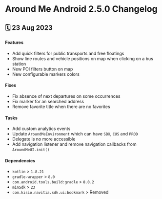 # Around Me Android 2.5.0 Changelog

<h2>🗓 23 Aug 2023</h2>

#### Features
- Add quick filters for public transports and free floatings
- Show line routes and vehicle positions on map when clicking on a bus station
- New POI filters button on map
- New configurable markers colors

#### Fixes
- Fix absence of next departures on some occurrences
- Fix marker for an searched address
- Remove favorite title when there are no favorites

#### Tasks
- Add custom analytics events
- Update `AroundMeEnvironment` which can have `SBX`, `CUS` and `PROD`
- Delegate is no more accessible
- Add navigation listener and remove navigation callbacks from `AroundMeUI.init()`

#### Dependencies
- `kotlin` > `1.8.21`
- `gradle-wrapper` > `8.0`
- `com.android.tools.build:gradle` > `8.0.2`
- `minSdk` > `23`
- `com.kisio.navitia.sdk.ui:bookmark` > Removed
